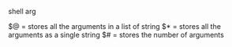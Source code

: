 shell arg

$@ = stores all the arguments in a list of string
$* = stores all the arguments as a single string
$# = stores the number of arguments 
